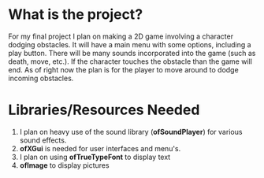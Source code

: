 # What is the project?
For my final project I plan on making a 2D game involving a character dodging obstacles. 
It will have a main menu with some options, 
including a play button. There will be many sounds
incorporated into the game (such as death, move, etc.). 
If the character touches the obstacle than the game will end. 
As of right now the plan is for the player to move around to 
dodge incoming obstacles. 

# Libraries/Resources Needed
1. I plan on heavy use of the sound 
library (**ofSoundPlayer**) for various sound effects.
1. **ofXGui** is needed for user interfaces and menu's.
1. I plan on using **ofTrueTypeFont** to display text 
1. **ofImage** to display pictures